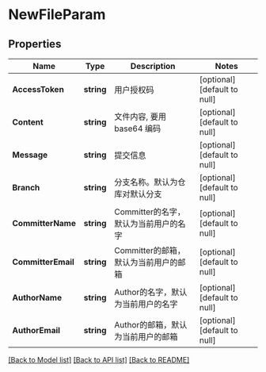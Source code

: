 # NewFileParam

## Properties
Name | Type | Description | Notes
------------ | ------------- | ------------- | -------------
**AccessToken** | **string** | 用户授权码 | [optional] [default to null]
**Content** | **string** | 文件内容, 要用 base64 编码 | [optional] [default to null]
**Message** | **string** | 提交信息 | [optional] [default to null]
**Branch** | **string** | 分支名称。默认为仓库对默认分支 | [optional] [default to null]
**CommitterName** | **string** | Committer的名字，默认为当前用户的名字 | [optional] [default to null]
**CommitterEmail** | **string** | Committer的邮箱，默认为当前用户的邮箱 | [optional] [default to null]
**AuthorName** | **string** | Author的名字，默认为当前用户的名字 | [optional] [default to null]
**AuthorEmail** | **string** | Author的邮箱，默认为当前用户的邮箱 | [optional] [default to null]

[[Back to Model list]](../README.md#documentation-for-models) [[Back to API list]](../README.md#documentation-for-api-endpoints) [[Back to README]](../README.md)


